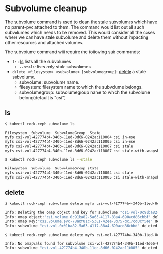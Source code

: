 # Subvolume cleanup

The subvolume command is used to clean the stale subvolumes
which have no parent-pvc attached to them.
The command would list out all such subvolumes which needs to be removed.
This would consider all the cases where we can have stale subvolume
and delete them without impacting other resources and attached volumes.

The subvolume command will require the following sub commands:
* `ls` : [ls](#ls) lists all the subvolumes
    * `--stale`: lists only stale subvolumes
* `delete <filesystem> <subvolume> [subvolumegroup]`:
    [delete](#delete) a stale subvolume.
    * subvolume: subvolume name.
    * filesystem: filesystem name to which the subvolume belongs.
    * subvolumegroup: subvolumegroup name to which the subvolume belong(default is "csi")
## ls

```bash
$ kubectl rook-ceph subvolume ls

Filesystem  Subvolume  SubvolumeGroup  State
myfs csi-vol-427774b4-340b-11ed-8d66-0242ac110004 csi in-use
myfs csi-vol-427774b4-340b-11ed-8d66-0242ac110005 csi in-use
myfs csi-vol-427774b4-340b-11ed-8d66-0242ac110007 csi stale
myfs csi-vol-427774b4-340b-11ed-8d66-0242ac110007 csi stale-with-snapshot
```

```bash
$ kubectl rook-ceph subvolume ls --stale

Filesystem  Subvolume  SubvolumeGroup state
myfs csi-vol-427774b4-340b-11ed-8d66-0242ac110004 csi stale
myfs csi-vol-427774b4-340b-11ed-8d66-0242ac110005 csi stale-with-snapshot
```

## delete

```bash
$ kubectl rook-ceph subvolume delete myfs csi-vol-427774b4-340b-11ed-8d66-0242ac110005

Info: Deleting the omap object and key for subvolume "csi-vol-0c91ba82-5a63-4117-88a4-690acd86cbbd"
Info: omap object:"csi.volume.0c91ba82-5a63-4117-88a4-690acd86cbbd" deleted
Info: omap key:"csi.volume.pvc-78abf81c-5381-42ee-8d75-dc17cd0cf5de" deleted
Info: subvolume "csi-vol-0c91ba82-5a63-4117-88a4-690acd86cbbd" deleted
```

```bash
$ kubectl rook-ceph subvolume delete myfs csi-vol-427774b4-340b-11ed-8d66-0242ac110005

Info: No omapvals found for subvolume csi-vol-427774b4-340b-11ed-8d66-0242ac110005
Info: subvolume "csi-vol-427774b4-340b-11ed-8d66-0242ac110005" deleted
```